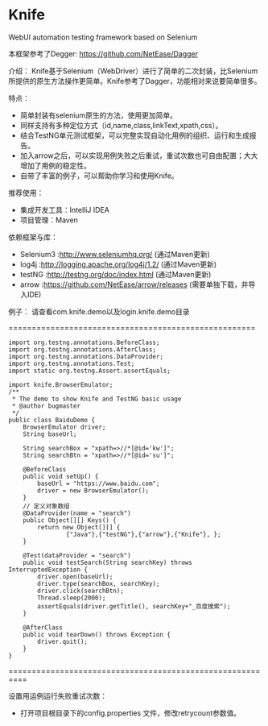 # Knife
WebUI automation testing framework based on Selenium

本框架参考了Degger: https://github.com/NetEase/Dagger

介绍：
  Knife基于Selenium（WebDriver）进行了简单的二次封装，比Selenium所提供的原生方法操作更简单。Knife参考了Dagger，功能相对来说要简单很多。
  
特点：
* 简单封装有selenium原生的方法，使用更加简单。
* 同样支持有多种定位方式（id,name,class,linkText,xpath,css）。
* 结合TestNG单元测试框架，可以完整实现自动化用例的组织、运行和生成报告。
* 加入arrow之后，可以实现用例失败之后重试，重试次数也可自由配置；大大增加了用例的稳定性。
* 自带了丰富的例子，可以帮助你学习和使用Knife。

推荐使用：
* 集成开发工具：IntelliJ IDEA
* 项目管理：Maven

依赖框架与库：
* Selenium3 :http://www.seleniumhq.org/ (通过Maven更新)
* log4j :http://logging.apache.org/log4j/1.2/ (通过Maven更新)
* testNG  :http://testng.org/doc/index.html (通过Maven更新)
* arrow  :https://github.com/NetEase/arrow/releases (需要单独下载，并导入IDE)


例子：
   请查看com.knife.demo以及login.knife.demo目录

=====================================================
    
    import org.testng.annotations.BeforeClass;
    import org.testng.annotations.AfterClass;
    import org.testng.annotations.DataProvider;
    import org.testng.annotations.Test;
    import static org.testng.Assert.assertEquals;

    import knife.BrowserEmulator;
    /**
     * The demo to show Knife and TestNG basic usage
     * @author bugmaster
     */
    public class BaiduDemo {
        BrowserEmulator driver;
        String baseUrl;

        String searchBox = "xpath=>//*[@id='kw']";
        String searchBtn = "xpath=>//*[@id='su']";

        @BeforeClass
        public void setUp() {
            baseUrl = "https://www.baidu.com";
            driver = new BrowserEmulator();
        }
        // 定义对象数组
        @DataProvider(name = "search")
        public Object[][] Keys() {
            return new Object[][] {
                    {"Java"},{"testNG"},{"arrow"},{"Knife"}, };
        }

        @Test(dataProvider = "search")
        public void testSearch(String searchKey) throws InterruptedException {
            driver.open(baseUrl);
            driver.type(searchBox, searchKey);
            driver.click(searchBtn);
            Thread.sleep(2000);
            assertEquals(driver.getTitle(), searchKey+"_百度搜索");
        }

        @AfterClass
        public void tearDown() throws Exception {
            driver.quit();
        }
    }

==========================================================

设置用运例运行失败重试次数：
* 打开项目根目录下的config.properties 文件，修改retrycount参数值。
